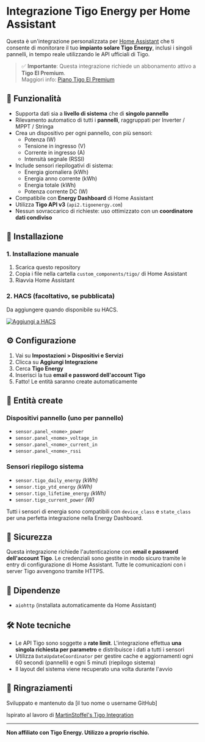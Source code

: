 # Integrazione Tigo Energy per Home Assistant

Questa è un'integrazione personalizzata per [Home Assistant](https://www.home-assistant.io/) che ti consente di monitorare il tuo **impianto solare Tigo Energy**, inclusi i singoli pannelli, in tempo reale utilizzando le API ufficiali di Tigo.

> ✅ **Importante**: Questa integrazione richiede un abbonamento attivo a **Tigo EI Premium**.  
> Maggiori info: [Piano Tigo EI Premium](https://it.tigoenergy.com/ei-solution/premium)

## 🔧 Funzionalità

- Supporta dati sia a **livello di sistema** che di **singolo pannello**
- Rilevamento automatico di tutti i **pannelli**, raggruppati per Inverter / MPPT / Stringa
- Crea un dispositivo per ogni pannello, con più sensori:
  - Potenza (W)
  - Tensione in ingresso (V)
  - Corrente in ingresso (A)
  - Intensità segnale (RSSI)
- Include sensori riepilogativi di sistema:
  - Energia giornaliera (kWh)
  - Energia anno corrente (kWh)
  - Energia totale (kWh)
  - Potenza corrente DC (W)
- Compatibile con **Energy Dashboard** di Home Assistant
- Utilizza **Tigo API v3** (`api2.tigoenergy.com`)
- Nessun sovraccarico di richieste: uso ottimizzato con un **coordinatore dati condiviso**

## 📆 Installazione

### 1. Installazione manuale

1. Scarica questo repository
2. Copia i file nella cartella `custom_components/tigo/` di Home Assistant
3. Riavvia Home Assistant

### 2. HACS (facoltativo, se pubblicata)

Da aggiungere quando disponibile su HACS.

[![Aggiungi a HACS](https://img.shields.io/badge/HACS-Add%20This%20Repository-blue?logo=home-assistant&style=for-the-badge)](https://my.home-assistant.io/redirect/hacs_repository/?owner=bobsilvio&repository=tigosolar&category=integration)

## ⚙️ Configurazione

1. Vai su **Impostazioni > Dispositivi e Servizi**
2. Clicca su **Aggiungi Integrazione**
3. Cerca **Tigo Energy**
4. Inserisci la tua **email e password dell'account Tigo**
5. Fatto! Le entità saranno create automaticamente

## 🧲 Entità create

### Dispositivi pannello (uno per pannello)

- `sensor.panel_<nome>_power`
- `sensor.panel_<nome>_voltage_in`
- `sensor.panel_<nome>_current_in`
- `sensor.panel_<nome>_rssi`

### Sensori riepilogo sistema

- `sensor.tigo_daily_energy` *(kWh)*
- `sensor.tigo_ytd_energy` *(kWh)*
- `sensor.tigo_lifetime_energy` *(kWh)*
- `sensor.tigo_current_power` *(W)*

Tutti i sensori di energia sono compatibili con `device_class` e `state_class` per una perfetta integrazione nella Energy Dashboard.

## 🔐 Sicurezza

Questa integrazione richiede l'autenticazione con **email e password dell'account Tigo**. Le credenziali sono gestite in modo sicuro tramite le entry di configurazione di Home Assistant. Tutte le comunicazioni con i server Tigo avvengono tramite HTTPS.

## 🧱 Dipendenze

- `aiohttp` (installata automaticamente da Home Assistant)

## 🛠️ Note tecniche

- Le API Tigo sono soggette a **rate limit**. L'integrazione effettua **una singola richiesta per parametro** e distribuisce i dati a tutti i sensori
- Utilizza `DataUpdateCoordinator` per gestire cache e aggiornamenti ogni 60 secondi (pannelli) e ogni 5 minuti (riepilogo sistema)
- Il layout del sistema viene recuperato una volta durante l'avvio

## 🙏 Ringraziamenti

Sviluppato e mantenuto da [il tuo nome o username GitHub]

Ispirato al lavoro di [MartinStoffel's Tigo Integration](https://github.com/MartinStoffel/tigo)

---

**Non affiliato con Tigo Energy. Utilizzo a proprio rischio.**
